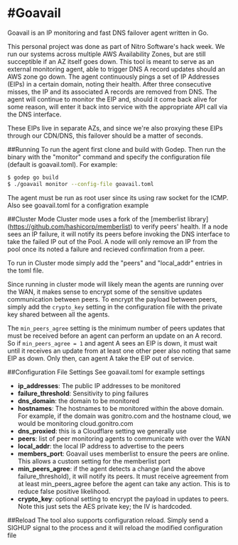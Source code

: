 #Goavail
===============
Goavail is an IP monitoring and fast DNS failover agent written in Go.  

This personal project was done as part of Nitro Software's hack week.  We run our systems across multiple AWS Availability Zones, but are still succeptible if an AZ itself goes down.  This tool is meant to serve as an external monitoring agent, able to trigger DNS A record updates should an AWS zone go down.  The agent continuously pings a set of IP Addresses (EIPs) in a certain domain, noting their health.  After three consecutive misses, the IP and its associated A records are removed from DNS.  The agent will continue to monitor the EIP and, should it come back alive for some reason, will enter it back into service with the appropriate API call via the DNS interface.  

These EIPs live in separate AZs, and since we're also proxying these EIPs through our CDN/DNS, this failover should be a matter of seconds.

##Running
To run the agent first clone and build with Godep.  Then run the binary with the "monitor" command and specify the configuration file (default is goavail.toml).  For example: 

```bash
$ godep go build
$ ./goavail monitor --config-file goavail.toml
```
The agent must be run as root user since its using raw socket for the ICMP.  Also see goavail.toml for a configration example

##Cluster Mode
Cluster mode uses a fork of the [memberlist library] (https://github.com/hashicorp/memberlist) to verify peers' health.  If a node sees an IP failure, it will notify its peers before invoking the DNS interface to take the failed IP out of the Pool.  A node will only remove an IP from the pool once its noted a failure and recieved confirmation from a peer.  

To run in Cluster mode simply add the "peers" and "local_addr" entries in the toml file.  

Since running in cluster mode will likely mean the agents are running over the WAN, it makes sense to encrypt some of the sensitive updates communication between peers.  To encrypt the payload between peers, simply add the `crypto_key` setting in the configuration file with the private key shared between all the agents.

The `min_peers_agree` setting is the minimum number of peers updates that must be received before an agent can perform an update on an A record.  So if `min_peers_agree = 1` and agent A sees an EIP is down, it must wait until it receives an update from at least one other peer also noting that same EIP as down.  Only then, can agent A take the EIP out of service.

##Configuration File Settings
See goavail.toml for example settings
* __ip_addresses__: The public IP addresses to be monitored
* __failure_threshold__: Sensitivity to ping failures
* __dns_domain__: the domain to be monitored
* __hostnames__: The hostnames to be monitored within the above domain.  For example, if the domain was gonitro.com and the hostname cloud, we would be monitoring cloud.gonitro.com
* __dns_proxied__: this is a Cloudflare setting we generally use
* __peers__: list of peer monitoring agents to communicate with over the WAN
* __local_addr__: the local IP address to advertise to the peers
* __members_port__: Goavail uses memberlist to ensure the peers are online.  This allows a custom setting for the memberlist port
* __min_peers_agree__: if the agent detects a change (and the above failure_threshold), it will notify its peers.  It must receive agreement from at least min_peers_agree before the agent can take any action.  This is to reduce false positive likelihood.
* __crypto_key__: optional setting to encrypt the payload in updates to peers.  Note this just sets the AES private key; the IV is hardcoded.

##Reload 
The tool also supports configuration reload.  Simply send a SIGHUP signal to the process and it will reload the modified configuration file
